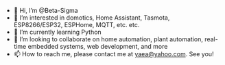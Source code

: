 - 👋 Hi, I’m @Beta-Sigma
- 👀 I’m interested in domotics, Home Assistant, Tasmota, ESP8266/ESP32, ESPHome, MQTT, etc. etc.
- 🌱 I’m currently learning Python
- 💞️ I’m looking to collaborate on home automation, plant automation, real-time embedded systems, web development, and more
- 📫 How to reach me, please contact me at yaea@yahoo.com. See you!

<!---
Beta-Sigma/Beta-Sigma is a ✨ special ✨ repository because its `README.md` (this file) appears on your GitHub profile.
You can click the Preview link to take a look at your changes.
--->
